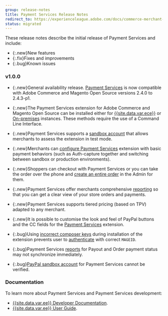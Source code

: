 ```yaml
---
group: release-notes
title: Payment Services Release Notes
redirect_to: https://experienceleague.adobe.com/docs/commerce-merchant-services/payment-services/release-notes.html
status: migrated
---
```


These release notes describe the initial release of Payment Services and include:

*  {:.new}New features
*  {:.fix}Fixes and improvements
*  {:.bug}Known issues

### v1.0.0

*  {:.new}<!-- Issue PAY-2127 -->General availability release. [Payment Services](https://marketplace.magento.com/magento-payment-services.html) is now compatible with Adobe Commerce and Magento Open Source versions 2.4.0 to 2.4.3-p1.

*  {:.new}<!-- Issue PAY-124 -->The Payment Services extension for Adobe Commerce and Magento Open Source can be installed either for [{{site.data.var.ece}}]({{site.baseurl}}/payment-services/install-payments.html) or [On-premises]({{site.baseurl}}/payment-services/install-payments.html#on-premises) instances. These methods require the use of a Command Line Interface.

*  {:.new}<!-- Issue PAY-1986 -->Payment Services supports a [sandbox account]({{site.user_guide_url}}/payment-services/onboard-payments.html#enable-sandbox-testing) that allows merchants to assess the extension in test mode.

*  {:.new}<!-- Issue PAY-666 -->Merchants can [configure Payment Services]({{site.user_guide_url}}/payment-services/configure-payments.html) extension with basic payment behaviors (such as Auth-capture together and switching between sandbox or production environments).

*  {:.new}<!-- Issue PAY-780 -->Shoppers can checkout with Payment Services or you can take the order over the phone and [create an entire order]({{site.user_guide_url}}/payment-services/order-admin-payments.html) in the Admin for them.

*  {:.new}<!-- Issue PAY-1856 -->Payment Services offer merchants comprehensive [reporting]({{site.user_guide_url}}/payment-services/financial-reporting.html) so that you can get a clear view of your store orders and payments.

*  {:.new}<!-- Issue PAY-311 -->Payment Services supports tiered pricing (based on TPV) adapted to any merchant.

*  {:.new}<!-- Issue PAY-1443 -->It is possible to customise the look and feel of PayPal buttons and the CC fields for the [Payment Services]({{site.baseurl}}/payment-services/customize-buttons-messaging.html) extension.

*  {:.bug}<!-- Issue PAY-2473 -->Using [incorrect composer keys](https://support.magento.com/hc/en-us/articles/4406603542541) during installation of the extension prevents user to [authenticate]({{site.baseurl}}/guides/v2.4/install-gde/prereq/connect-auth.html) with correct `MAGEID`.

*  {:.bug}<!-- Issue PAY-2474 -->Payment Services [reports](https://support.magento.com/hc/en-us/articles/4406114741517) for Payout and Order payment status may not synchronize immediately.

*  {:.bug}<!-- Issue PAY-2475 -->[PayPal sandbox account](https://support.magento.com/hc/en-us/articles/4406954952461) for Payment Services cannot be verified.

### Documentation

To learn more about Payment Services and Payment Services development:

*  [{{site.data.var.ee}} Developer Documentation]({{site.baseurl}}/payment-services/index.html).
*  [{{site.data.var.ee}} User Guide]({{site.user_guide_url}}/payment-services/index.html).
